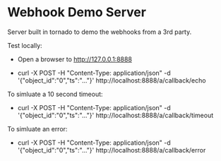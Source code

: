 Webhook Demo Server
===================

Server built in tornado to demo the webhooks from a 3rd party.

Test locally:

* Open a browser to http://127.0.0.1:8888

* curl -X POST -H "Content-Type: application/json" -d '{"object_id":"0","ts":"..."}' http://localhost:8888/a/callback/echo


To simluate a 10 second timeout:

* curl -X POST -H "Content-Type: application/json" -d '{"object_id":"0","ts":"..."}' http://localhost:8888/a/callback/timeout

To simluate an error:

* curl -X POST -H "Content-Type: application/json" -d '{"object_id":"0","ts":"..."}' http://localhost:8888/a/callback/error

